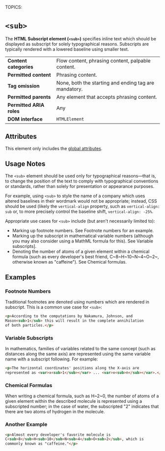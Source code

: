 TOPICS: <sub>

# `<sub>`

The **HTML Subscript element (`<sub>`)** specifies inline text which should be displayed as subscript
for solely typographical reasons. Subscripts are typically rendered with a
lowered baseline using smaller text.

|  |  |
| :-- | :-- |
| **Content categories** | Flow content, phrasing content, palpable content. |
| **Permitted content** | Phrasing content. |
| **Tag omission** | None, both the starting and ending tag are mandatory.|
| **Permitted parents** | Any element that accepts phrasing content.|
| **Permitted ARIA roles** | Any |
| **DOM interface** | `HTMLElement` |

## Attributes

This element only includes the [global attributes](/en/webfrontend/HTML_Global_Attributes).

## Usage Notes

The `<sub>` element should be used only for typographical reasons—that is, to change the position of
the text to comply with typographical conventions or standards, rather than solely for presentation
or appearance purposes.

For example, using `<sub>` to style the name of a company which uses altered baselines in their
wordmark would not be appropriate; instead, CSS should be used (likely the
`vertical-align` property, such as `vertical-align: sub` or,
to more precisely control the baseline shift, `vertical-align: -25%`.

Appropriate use cases for `<sub>` include (but aren't necessarily limited to):

- Marking up footnote numbers. See Footnote numbers for an example.
- Marking up the subscript in mathematical variable numbers (although you may also consider using a
MathML formula for this). See Variable subscripts].
- Denoting the number of atoms of a given element within a chemical formula (such as every
developer's best friend, C~8~H~10~N~4~O~2~,
otherwise known as "caffeine"). See Chemical formulas.

## Examples

### Footnote Numbers

Traditional footnotes are denoted using numbers which are rendered in subscript.
This is a common use case for `<sub>`:

```html
<p>According to the computations by Nakamura, Johnson, and
Mason<sub>1</sub> this will result in the complete annihilation
of both particles.</p>
```

### Variable Subscripts

In mathematics, families of variables related to the same concept (such as distances along the same
axis) are represented using the same variable name with a subscript following. For example:

```html
<p>The horizontal coordinates' positions along the X-axis are
represented as <var>x<sub>1</sub></var> ... <var>x<sub>n</sub></var>.</p>
```

### Chemical Formulas

When writing a chemical formula, such as H~2~0, the number of atoms of a given element
within the described molecule is represented using a subscripted number; in the case of water,
the subscripted "2" indicates that there are two atoms of hydrogen in the molecule.

### Another Example

```html
<p>Almost every developer's favorite molecule is
C<sub>8</sub>H<sub>10</sub>N<sub>4</sub>O<sub>2</sub>, which is
commonly known as "caffeine."</p>
```
